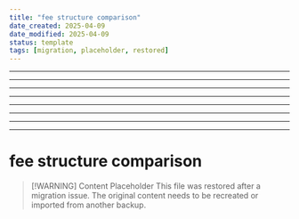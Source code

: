 ```yaml
---
title: "fee structure comparison"
date_created: 2025-04-09
date_modified: 2025-04-09
status: template
tags: [migration, placeholder, restored]
---
```


---

---

---

---

---

---

---

---

# fee structure comparison

> [\!WARNING] Content Placeholder
> This file was restored after a migration issue. The original content needs to be recreated or imported from another backup.

